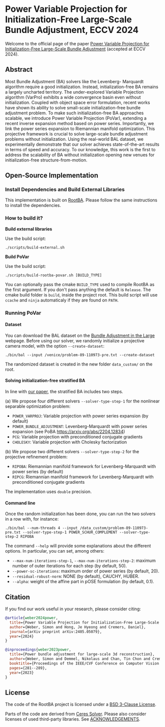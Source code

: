 # Power Variable Projection for Initialization-Free Large-Scale Bundle Adjustment, ECCV 2024

Welcome to the official page of the paper [Power Variable Projection for Initialization-Free Large-Scale Bundle Adjustment](https://arxiv.org/pdf/2405.05079) (accepted at ECCV 2024).

## Abstract

Most Bundle Adjustment (BA) solvers like the Levenberg- Marquardt algorithm require a good initialization. Instead, initialization-free BA remains a largely uncharted territory. The under-explored Variable Projection algorithm (VarPro) exhibits a wide convergence basin even without initialization. Coupled with object space error formulation, recent works have shown its ability to solve small-scale initialization-free bundle adjustment problem. To make such initialization-free BA approaches scalable, we introduce Power Variable Projection (PoVar), extending a recent inverse expansion method based on power series. Importantly, we link the power series expansion to Riemannian manifold optimization. This projective framework is crucial to solve large-scale bundle adjustment problems without initialization. Using the real-world BAL dataset, we experimentally demonstrate that our solver achieves state-of-the-art results in terms of speed and accuracy. To our knowledge, this work is the first to address the scalability of BA without initialization opening new venues for initialization-free structure-from-motion.


## Open-Source Implementation

### Install Dependencies and Build External Libraries

This implementation is built on [RootBA](https://github.com/NikolausDemmel/rootba). Please follow the same instructions to install the dependencies.

### How to build it?

**Build external libraries**

Use the build script:

```
./scripts/build-external.sh
```


**Build PoVar**

Use the build script:

```
./scripts/build-rootba-povar.sh [BUILD_TYPE]
```

You can optionally pass the cmake `BUILD_TYPE` used to compile RootBA
as the first argument. If you don't pass anything the default is
`Release`. The cmake build folder is `build`, inside the project
root. This build script will use `ccache` and `ninja` automaticaly if
they are found on `PATH`.

### Running PoVar

#### Dataset

You can download the BAL dataset on the [Bundle Adjustment in the Large](https://grail.cs.washington.edu/projects/bal/) webpage. 
Before using our solver, we randomly initialize a projective camera model, with the option ```--create-dataset```:
```
./bin/bal --input /venice/problem-89-110973-pre.txt --create-dataset
```

The randomized dataset is created in the new folder ```data_custom/``` on the root.

#### Solving initialization-free stratified BA

In line with [our paper](https://arxiv.org/abs/2405.05079), the stratified BA includes two steps.

(a) We propose four different solvers ```--solver-type-step-1``` for the nonlinear separable optimization problem:
* ```POWER_VARPROJ```: Variable projection with power series expansion (by default)
* ```POWER_BUNDLE_ADJUSTMENT```: Levenberg-Marquardt with power series expansion (see PoBA https://arxiv.org/abs/2204.12834)
* ```PCG```: Variable projection with preconditioned conjugate gradients
* ```CHOLESKY```: Variable projection with Cholesky factorization


(b) We propose two different solvers ```--solver-type-step-2``` for the projective refinement problem:

* ```RIPOBA```: Riemannian manifold framework for Levenberg-Marquardt with power series (by default)
* ```RIPCG```: Riemannian manifold framework for Levenberg-Marquardt with preconditioned conjugate gradients


The implementation uses ```double``` precision.

#### Command line
Once the random initialization has been done, you can run the two solvers in a row with, for instance:
```
./bin/bal --num-threads 4 --input /data_custom/problem-89-110973-pre.txt --solver-type-step-1 POWER_SCHUR_COMPLEMENT --solver-type-step-2 RIPOBA 
```

The command ```--help``` will provide some explanations about the different options.
In particular, you can set, among others:
* ```--max-num-iterations-step-1```, ```--max-num-iterations-step-2```: maximum number of outer iterations for each step (by default, 50).
* ```--power-sc-iterations```: maximum order of power series (by default, 20).
* ```--residual-robust-norm```: NONE (by default), CAUCHY, HUBER.
* ```--alpha```: weight of the affine part in pOSE formulation (by default, 0.1).

## Citation
If you find our work useful in your research, please consider citing:

```bibtex
@article{weber2024power,
  title={Power Variable Projection for Initialization-Free Large-Scale Bundle Adjustment},
  author={Weber, Simon and Hong, Je Hyeong and Cremers, Daniel},
  journal={arXiv preprint arXiv:2405.05079},
  year={2024}
}

@inproceedings{weber2023power,
  title={Power bundle adjustment for large-scale 3d reconstruction},
  author={Weber, Simon and Demmel, Nikolaus and Chan, Tin Chon and Cremers, Daniel},
  booktitle={Proceedings of the IEEE/CVF Conference on Computer Vision and Pattern Recognition},
  pages={281--289},
  year={2023}
}
```

## License

The code of the RootBA project is licensed under a [BSD 3-Clause
License](LICENSE).

Parts of the code are derived from [Ceres
Solver](https://github.com/ceres-solver/ceres-solver). Please also
consider licenses of used third-party libraries. See
[ACKNOWLEDGEMENTS](ACKNOWLEDGEMENTS).
